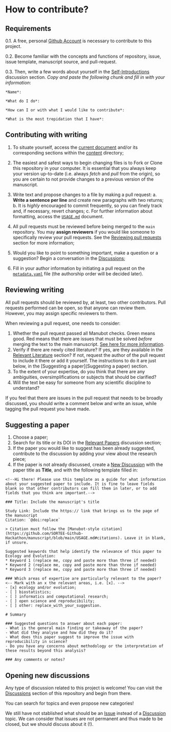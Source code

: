 # How to contribute?

## Requirements

0.1. A free, personal [Github Account](https://github.com/join?source=header-home) is necessary to contribute to this project.

0.2. Become familiar with the concepts and functions of repository, issue, issue template, manuscript source, and pull-request.

0.3. Then, write a few words about yourself in the [Self-Introductions](https://github.com/SORTEE-Github-Hackathon/manuscript/discussions/4) discussion section. *Copy and paste the following chunk and fill in with your information*:

```
*Name*: 

*What do I do*: 

*How can I or with what I would like to contribute*: 

*What is the most trepidation that I have*:
```

## Contributing with writing

1. To situate yourself, access the [current document](https://sortee-github-hackathon.github.io/manuscript/v/latest/index.html) and/or its corresponding sections within the [content](https://github.com/SORTEE-Github-Hackathon/manuscript/tree/main/content) directory;

2. The easiest and safest ways to begin changing files is to Fork or Clone this repository in your computer. It is essential that you always keep your version up-to-date (i.e. always *fetch* and *pull* from the origin), so you are certain to not provide changes to a previous version of the manuscript. 

2. Write text and propose changes to a file by making a pull request:    a. **Write a sentence per line** and create new paragraphs with two returns;
  b. It is *highly* encouraged to commit frequently, so you can finely track and, if necessary, revert changes;
  c. For further information about formatting, access the [`USAGE.md`](https://github.com/SORTEE-Github-Hackathon/manuscript/blob/main/USAGE.md) document.
3. All pull requests must be reviewed before being merged to the `main` repository. You may **assign reviewers** if you would like someone to specifically review your pull requests. See the [Reviewing pull requests]() section for more information;
4. Would you like to point to something important, make a question or a suggestion? Begin a conversation in the [Discussions](https://github.com/SORTEE-Github-Hackathon/manuscript/discussions);
5. Fill in your author information by initiating a pull request on the [`metadata.yaml`](https://github.com/SORTEE-Github-Hackathon/manuscript/blob/main/content/metadata.yaml) file (the authorship order will be decided later).

## Reviewing writing

All pull requests should be reviewed by, at least, two other contributors. Pull requests performed can be open, so that anyone can review them. However, you may assign specific reviewers to them.

When reviewing a pull request, one needs to consider:
1. Whether the pull request passed all Manubot checks. Green means good. Red means that there are issues that must be solved *before* merging the text to the main manuscript. [See here for more information]().
2. Verify if there are newly cited literature? If yes, are they available in the [Relevant Literature](https://github.com/SORTEE-Github-Hackathon/manuscript/discussions/categories/relevant-papers) section? If not, request the author of the pull request to include it there or add it yourself. The instructions to do it are just below, in the [Suggesting a paper](Suggesting a paper) section.
3. To the extent of your expertise, do you think that there are any ambiguities, oversimplifications or subjects that should be clarified?
4. Will the text be easy for someone from any scientific discipline to understand?

If you feel that there are issues in the pull request that needs to be broadly discussed, you should write a comment below and write an issue, while tagging the pull request you have made. 

## Suggesting a paper

1. Choose a paper;
2. Search for its title or its DOI in the [Relevant Papers](https://github.com/SORTEE-Github-Hackathon/manuscript/discussions/categories/relevant-papers) discussion section;
3. If the paper you would like to suggest has been already suggested, contribute to the discussion by adding your view about the research piece;
3. If the paper is not already discussed, create a [New Discussion](https://github.com/SORTEE-Github-Hackathon/manuscript/discussions/new?category=relevant-papers) with the paper title as **Title**, and with the following template filled in:

```
<!--Hi there! Please use this template as a guide for what information about your suggested paper to include. It is fine to leave fields blank so that other contributors can fill them in later, or to add fields that you think are important.-->

### Title: Include the manuscript's title

Study Link: Include the https:// link that brings us to the page of the manuscript
Citation: `@doi:replace`

> Citation must follow the [Manubot-style citation](https://github.com/SORTEE-Github-Hackathon/manuscript/blob/main/USAGE.md#citations). Leave it in blank, if unsure.

Suggested keywords that help identify the relevance of this paper to Ecology and Evolution:
* Keyword 1 (replace me, copy and paste more than three if needed)
* Keyword 2 (replace me, copy and paste more than three if needed)
* Keyword 3 (replace me, copy and paste more than three if needed)

### Which areas of expertise are particularly relevant to the paper?
<-- Mark with an x the relevant areas, i.e. [x]. -->
- [x] ecology and/or evolution;
- [ ] biostatistics;
- [ ] informatics and computational research;
- [ ] open science and reproducibility;
- [ ] other: replace_with_your_suggestion.

# Summary

### Suggested questions to answer about each paper:
- What is the general main finding or takeaway of the paper?
- What did they analyse and how did they do it?
- What does this paper suggest to improve the issue with reproducibility in science?
- Do you have any concerns about methodology or the interpretation of these results beyond this analysis?

### Any comments or notes?
```

## Opening new discussions

Any type of discussion related to this project is welcome! You can visit the [Discussions](https://github.com/SORTEE-Github-Hackathon/manuscript/discussions) section of this repository and begin from there.

You can search for topics and even propose new categories!

We still have not stablished what should be an [Issue](https://github.com/SORTEE-Github-Hackathon/manuscript/issues) instead of a [Discussion](https://github.com/SORTEE-Github-Hackathon/manuscript/discussions) topic. We can consider that issues are not permanent and thus made to be closed, but we should discuss about it (!).